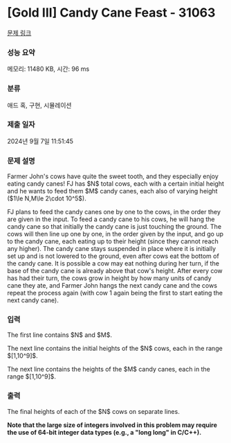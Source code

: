 # [Gold III] Candy Cane Feast - 31063 

[문제 링크](https://www.acmicpc.net/problem/31063) 

### 성능 요약

메모리: 11480 KB, 시간: 96 ms

### 분류

애드 혹, 구현, 시뮬레이션

### 제출 일자

2024년 9월 7일 11:51:45

### 문제 설명

<p>Farmer John's cows have quite the sweet tooth, and they especially enjoy eating candy canes! FJ has $N$ total cows, each with a certain initial height and he wants to feed them $M$ candy canes, each also of varying height ($1\le N,M\le 2\cdot 10^5$).</p>

<p>FJ plans to feed the candy canes one by one to the cows, in the order they are given in the input. To feed a candy cane to his cows, he will hang the candy cane so that initially the candy cane is just touching the ground. The cows will then line up one by one, in the order given by the input, and go up to the candy cane, each eating up to their height (since they cannot reach any higher). The candy cane stays suspended in place where it is initially set up and is not lowered to the ground, even after cows eat the bottom of the candy cane. It is possible a cow may eat nothing during her turn, if the base of the candy cane is already above that cow's height. After every cow has had their turn, the cows grow in height by how many units of candy cane they ate, and Farmer John hangs the next candy cane and the cows repeat the process again (with cow 1 again being the first to start eating the next candy cane).</p>

### 입력 

 <p>The first line contains $N$ and $M$.</p>

<p>The next line contains the initial heights of the $N$ cows, each in the range $[1,10^9]$.</p>

<p>The next line contains the heights of the $M$ candy canes, each in the range $[1,10^9]$.</p>

### 출력 

 <p>The final heights of each of the $N$ cows on separate lines.</p>

<p><strong>Note that the large size of integers involved in this problem may require the use of 64-bit integer data types (e.g., a "long long" in C/C++).</strong></p>

